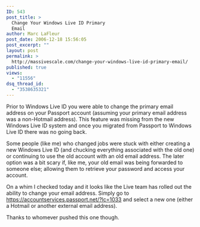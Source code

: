 ```yaml
---
ID: 543
post_title: >
  Change Your Windows Live ID Primary
  Email
author: Marc LaFleur
post_date: 2006-12-18 15:56:05
post_excerpt: ""
layout: post
permalink: >
  http://massivescale.com/change-your-windows-live-id-primary-email/
published: true
views:
  - "11556"
dsq_thread_id:
  - "3538635321"
---
```

<p>Prior to Windows Live ID you were able to change the primary email address on your Passport account (assuming your primary email address was a non-Hotmail address). This feature was missing from the new Windows Live ID system and once you migrated from Passport to Windows Live ID there was no going back. </p> <p>Some people (like me) who changed jobs were stuck with either creating a new Windows Live ID (and&nbsp;chucking everything associated with the old one) or continuing to use the old account with an old email address. The later option was a bit scary if, like me, your old email was being forwarded to someone else; allowing them to retrieve your password and access your account. </p> <p>On a whim I checked today and it looks like the Live team has&nbsp;rolled out the ability to change your email address. Simply go to <a title="https://accountservices.passport.net/?lc=1033" href="https://accountservices.passport.net/?lc=1033">https://accountservices.passport.net/?lc=1033</a>&nbsp;and select a new one (either a Hotmail or another external email address). </p> <p>Thanks to whomever pushed this one though. </p>